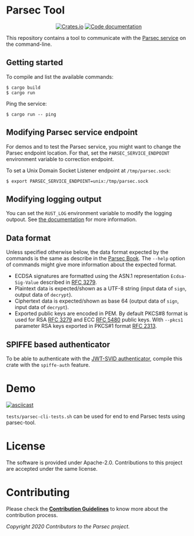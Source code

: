 # Parsec Tool

<p align="center">
  <a href="https://crates.io/crates/parsec-tool"><img alt="Crates.io" src="https://img.shields.io/crates/v/parsec-tool"></a>
  <a href="https://docs.rs/parsec-tool"><img src="https://docs.rs/parsec-tool/badge.svg" alt="Code documentation"/></a>
</p>

This repository contains a tool to communicate with the [Parsec
service](https://github.com/parallaxsecond/parsec) on the command-line.

## Getting started

To compile and list the available commands:

```
$ cargo build
$ cargo run
```

Ping the service:

```
$ cargo run -- ping
```

## Modifying Parsec service endpoint

For demos and to test the Parsec service, you might want to change the Parsec endpoint location. For
that, set the `PARSEC_SERVICE_ENDPOINT` environment variable to correction endpoint.

To set a Unix Domain Socket Listener endpoint at `/tmp/parsec.sock`:

```
$ export PARSEC_SERVICE_ENDPOINT=unix:/tmp/parsec.sock
```

## Modifying logging output

You can set the `RUST_LOG` environment variable to modify the logging outpout. See [the
documentation](https://docs.rs/env_logger/0.8.3/env_logger/index.html) for more information.

## Data format

Unless specified otherwise below, the data format expected by the commands is the same as describe
in the [Parsec
Book](https://parallaxsecond.github.io/parsec-book/parsec_client/operations/index.html). The
`--help` option of commands might give more information about the expected format.

- ECDSA signatures are formatted using the ASN.1 representation `Ecdsa-Sig-Value` described in [RFC
   3279](https://tools.ietf.org/html/rfc3279#section-2.2.3).
- Plaintext data is expected/shown as a UTF-8 string (input data of `sign`, output data of
   `decrypt`).
- Ciphertext data is expected/shown as base 64 (output data of `sign`, input data of `decrypt`).
- Exported public keys are encoded in PEM. By default PKCS#8 format
  is used for RSA [RFC 3279](https://datatracker.ietf.org/doc/html/rfc3279#section-2.3.1)
  and ECC [RFC 5480](https://datatracker.ietf.org/doc/html/rfc5480#section-2)
  public keys. With `--pkcs1` parameter RSA keys exported in PKCS#1 format
  [RFC 2313](https://datatracker.ietf.org/doc/html/rfc2313#section-7.1).

## SPIFFE based authenticator

To be able to authenticate with the [JWT-SVID
authenticator](https://parallaxsecond.github.io/parsec-book/parsec_service/authenticators.html#jwt-spiffe-verifiable-identity-document-authenticator),
compile this crate with the `spiffe-auth` feature.

# Demo

[![asciicast](https://asciinema.org/a/RNPjvbgKDlQ0FRFUUKjjNUom6.svg)](https://asciinema.org/a/RNPjvbgKDlQ0FRFUUKjjNUom6)

`tests/parsec-cli-tests.sh` can be used for end to end Parsec tests using parsec-tool.

# License

The software is provided under Apache-2.0. Contributions to this project are accepted under the same
license.

# Contributing

Please check the [**Contribution
Guidelines**](https://parallaxsecond.github.io/parsec-book/contributing/index.html) to know more
about the contribution process.

*Copyright 2020 Contributors to the Parsec project.*
